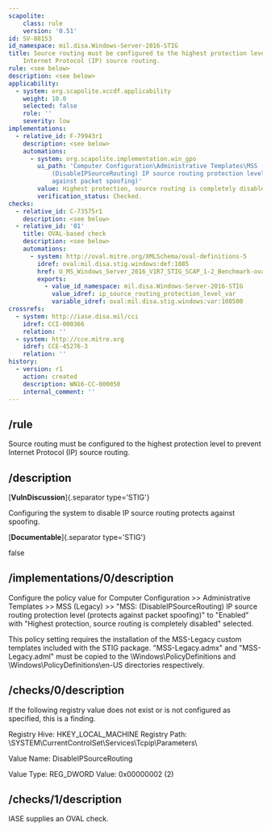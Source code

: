 ```yaml
---
scapolite:
    class: rule
    version: '0.51'
id: SV-88153
id_namespace: mil.disa.Windows-Server-2016-STIG
title: Source routing must be configured to the highest protection level to prevent
    Internet Protocol (IP) source routing.
rule: <see below>
description: <see below>
applicability:
  - system: org.scapolite.xccdf.applicability
    weight: 10.0
    selected: false
    role: ''
    severity: low
implementations:
  - relative_id: F-79943r1
    description: <see below>
    automations:
      - system: org.scapolite.implementation.win_gpo
        ui_path: 'Computer Configuration\Administrative Templates\MSS (Legacy)\MSS:
            (DisableIPSourceRouting) IP source routing protection level (protects
            against packet spoofing)'
        value: Highest protection, source routing is completely disabled
        verification_status: Checked.
checks:
  - relative_id: C-73575r1
    description: <see below>
  - relative_id: '01'
    title: OVAL-based check
    description: <see below>
    automations:
      - system: http://oval.mitre.org/XMLSchema/oval-definitions-5
        idref: oval:mil.disa.stig.windows:def:1085
        href: U_MS_Windows_Server_2016_V1R7_STIG_SCAP_1-2_Benchmark-oval.xml
        exports:
          - value_id_namespace: mil.disa.Windows-Server-2016-STIG
            value_idref: ip_source_routing_protection_level_var
            variable_idref: oval:mil.disa.stig.windows:var:108500
crossrefs:
  - system: http://iase.disa.mil/cci
    idref: CCI-000366
    relation: ''
  - system: http://cce.mitre.org
    idref: CCE-45276-3
    relation: ''
history:
  - version: r1
    action: created
    description: WN16-CC-000050
    internal_comment: ''
---
```



## /rule

Source routing must be configured to the highest protection level to prevent Internet Protocol (IP) source routing.

## /description

[**VulnDiscussion**]{.separator type='STIG'}

Configuring the system to disable IP source routing protects against spoofing.

[**Documentable**]{.separator type='STIG'}

false

## /implementations/0/description

Configure the policy value for Computer Configuration >> Administrative Templates >> MSS (Legacy) >> "MSS: (DisableIPSourceRouting) IP source routing protection level (protects against packet spoofing)" to "Enabled" with "Highest protection, source routing is completely disabled" selected.

This policy setting requires the installation of the MSS-Legacy custom templates included with the STIG package. "MSS-Legacy.admx" and "MSS-Legacy.adml" must be copied to the \Windows\PolicyDefinitions and \Windows\PolicyDefinitions\en-US directories respectively.

## /checks/0/description

If the following registry value does not exist or is not configured as specified, this is a finding.

Registry Hive: HKEY_LOCAL_MACHINE
Registry Path: \SYSTEM\CurrentControlSet\Services\Tcpip\Parameters\

Value Name: DisableIPSourceRouting

Value Type: REG_DWORD
Value: 0x00000002 (2)

## /checks/1/description

IASE supplies an OVAL check.

